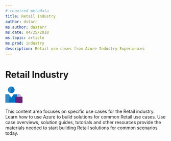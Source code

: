 ```yaml
---
# required metadata
title: Retail Industry 
author: dstarr
ms.author: dastarr
ms.date: 04/25/2018
ms.topic: article
ms.prod: industry
description: Retail use cases from Azure Industry Experiences
---
```

# Retail Industry

![Retail](./assets/index-assets/retailers.png)

This content area focuses on specific use cases for the Retail industry. Learn how to use Azure to build solutions for common Retail use cases. Use case overviews, solution guides, tutorials and other resources provide the materials needed to start building Retail solutions for common scenarios today.